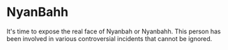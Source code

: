# NyanBahh
It's time to expose the real face of Nyanbah or Nyanbahh. This person has been involved in various controversial incidents that cannot be ignored.
